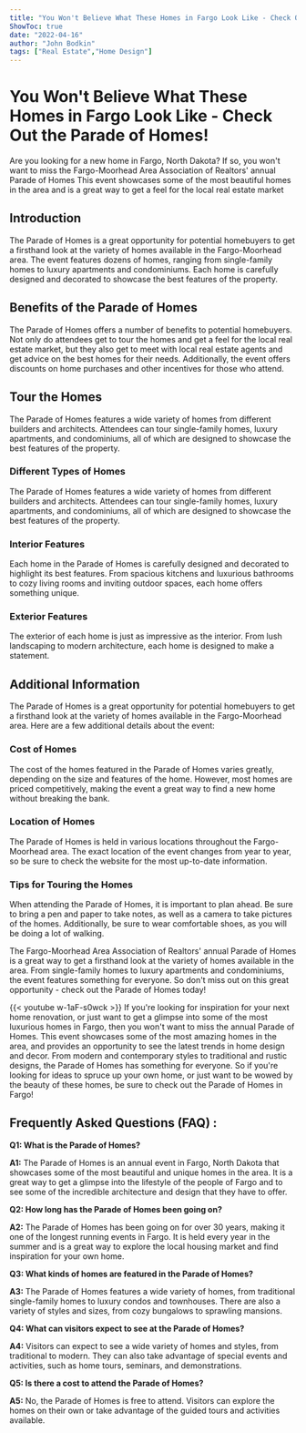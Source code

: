 ```yaml
---
title: "You Won't Believe What These Homes in Fargo Look Like - Check Out the Parade of Homes!"
ShowToc: true 
date: "2022-04-16"
author: "John Bodkin" 
tags: ["Real Estate","Home Design"]
---
```

# You Won't Believe What These Homes in Fargo Look Like - Check Out the Parade of Homes!

Are you looking for a new home in Fargo, North Dakota? If so, you won't want to miss the Fargo-Moorhead Area Association of Realtors' annual Parade of Homes This event showcases some of the most beautiful homes in the area and is a great way to get a feel for the local real estate market 

## Introduction 

The Parade of Homes is a great opportunity for potential homebuyers to get a firsthand look at the variety of homes available in the Fargo-Moorhead area. The event features dozens of homes, ranging from single-family homes to luxury apartments and condominiums. Each home is carefully designed and decorated to showcase the best features of the property. 

## Benefits of the Parade of Homes

The Parade of Homes offers a number of benefits to potential homebuyers. Not only do attendees get to tour the homes and get a feel for the local real estate market, but they also get to meet with local real estate agents and get advice on the best homes for their needs. Additionally, the event offers discounts on home purchases and other incentives for those who attend. 

## Tour the Homes

The Parade of Homes features a wide variety of homes from different builders and architects. Attendees can tour single-family homes, luxury apartments, and condominiums, all of which are designed to showcase the best features of the property. 

### Different Types of Homes

The Parade of Homes features a wide variety of homes from different builders and architects. Attendees can tour single-family homes, luxury apartments, and condominiums, all of which are designed to showcase the best features of the property. 

### Interior Features

Each home in the Parade of Homes is carefully designed and decorated to highlight its best features. From spacious kitchens and luxurious bathrooms to cozy living rooms and inviting outdoor spaces, each home offers something unique. 

### Exterior Features

The exterior of each home is just as impressive as the interior. From lush landscaping to modern architecture, each home is designed to make a statement. 

## Additional Information 

The Parade of Homes is a great opportunity for potential homebuyers to get a firsthand look at the variety of homes available in the Fargo-Moorhead area. Here are a few additional details about the event:

### Cost of Homes 

The cost of the homes featured in the Parade of Homes varies greatly, depending on the size and features of the home. However, most homes are priced competitively, making the event a great way to find a new home without breaking the bank. 

### Location of Homes 

The Parade of Homes is held in various locations throughout the Fargo-Moorhead area. The exact location of the event changes from year to year, so be sure to check the website for the most up-to-date information. 

### Tips for Touring the Homes 

When attending the Parade of Homes, it is important to plan ahead. Be sure to bring a pen and paper to take notes, as well as a camera to take pictures of the homes. Additionally, be sure to wear comfortable shoes, as you will be doing a lot of walking. 

The Fargo-Moorhead Area Association of Realtors' annual Parade of Homes is a great way to get a firsthand look at the variety of homes available in the area. From single-family homes to luxury apartments and condominiums, the event features something for everyone. So don't miss out on this great opportunity - check out the Parade of Homes today!

{{< youtube w-1aF-s0wck >}} 
If you're looking for inspiration for your next home renovation, or just want to get a glimpse into some of the most luxurious homes in Fargo, then you won't want to miss the annual Parade of Homes. This event showcases some of the most amazing homes in the area, and provides an opportunity to see the latest trends in home design and decor. From modern and contemporary styles to traditional and rustic designs, the Parade of Homes has something for everyone. So if you're looking for ideas to spruce up your own home, or just want to be wowed by the beauty of these homes, be sure to check out the Parade of Homes in Fargo!

## Frequently Asked Questions (FAQ) :
**Q1: What is the Parade of Homes?**

**A1:** The Parade of Homes is an annual event in Fargo, North Dakota that showcases some of the most beautiful and unique homes in the area. It is a great way to get a glimpse into the lifestyle of the people of Fargo and to see some of the incredible architecture and design that they have to offer. 

**Q2: How long has the Parade of Homes been going on?**

**A2:** The Parade of Homes has been going on for over 30 years, making it one of the longest running events in Fargo. It is held every year in the summer and is a great way to explore the local housing market and find inspiration for your own home. 

**Q3: What kinds of homes are featured in the Parade of Homes?**

**A3:** The Parade of Homes features a wide variety of homes, from traditional single-family homes to luxury condos and townhouses. There are also a variety of styles and sizes, from cozy bungalows to sprawling mansions. 

**Q4: What can visitors expect to see at the Parade of Homes?**

**A4:** Visitors can expect to see a wide variety of homes and styles, from traditional to modern. They can also take advantage of special events and activities, such as home tours, seminars, and demonstrations. 

**Q5: Is there a cost to attend the Parade of Homes?**

**A5:** No, the Parade of Homes is free to attend. Visitors can explore the homes on their own or take advantage of the guided tours and activities available.



